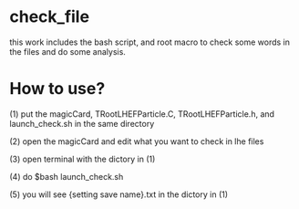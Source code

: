 # check_file
this work includes the bash script, and root macro to check some words in the files and do some analysis.

# How to use?
(1) put the magicCard, TRootLHEFParticle.C, TRootLHEFParticle.h, and launch_check.sh in the same directory

(2) open the magicCard and edit what you want to check in lhe files

(3) open terminal with the dictory in (1)

(4) do $bash launch_check.sh

(5) you will see {setting save name}.txt in the dictory in (1) 
